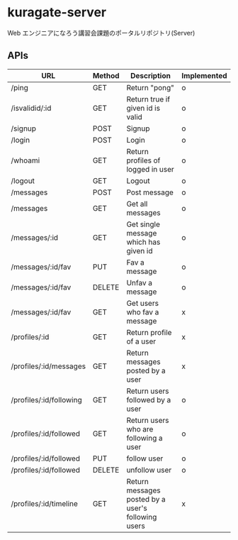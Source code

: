 # kuragate-server

Web エンジニアになろう講習会課題のポータルリポジトリ(Server)

## APIs

| URL                     | Method | Description                                        | Implemented |
| ----------------------- | ------ | -------------------------------------------------- | ----------- |
| /ping                   | GET    | Return "pong"                                      | o           |
| /isvalidid/:id          | GET    | Return true if given id is valid                   | o           |
| /signup                 | POST   | Signup                                             | o           |
| /login                  | POST   | Login                                              | o           |
| /whoami                 | GET    | Return profiles of logged in user                  | o           |
| /logout                 | GET    | Logout                                             | o           |
| /messages               | POST   | Post message                                       | o           |
| /messages               | GET    | Get all messages                                   | o           |
| /messages/:id           | GET    | Get single message which has given id              | o           |
| /messages/:id/fav       | PUT    | Fav a message                                      | o           |
| /messages/:id/fav       | DELETE | Unfav a message                                    | o           |
| /messages/:id/fav       | GET    | Get users who fav a message                        | x           |
| /profiles/:id           | GET    | Return profile of a user                           | x           |
| /profiles/:id/messages  | GET    | Return messages posted by a user                   | x           |
| /profiles/:id/following | GET    | Return users followed by a user                    | o           |
| /profiles/:id/followed  | GET    | Return users who are following a user              | o           |
| /profiles/:id/followed  | PUT    | follow user                                        | o           |
| /profiles/:id/followed  | DELETE | unfollow user                                      | o           |
| /profiles/:id/timeline  | GET    | Return messages posted by a user's following users | x           |
